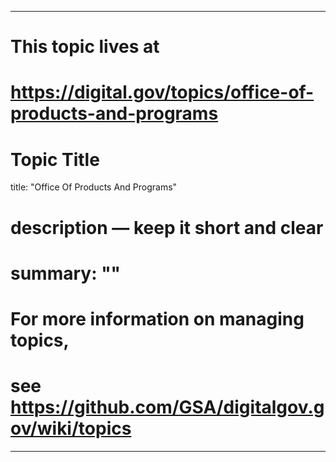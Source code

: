 
---
# This topic lives at
# https://digital.gov/topics/office-of-products-and-programs

# Topic Title
title: "Office Of Products And Programs"

# description — keep it short and clear
# summary: ""


# For more information on managing topics,
# see https://github.com/GSA/digitalgov.gov/wiki/topics
---